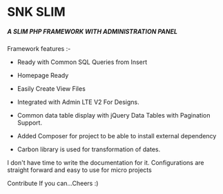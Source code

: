 # SNK SLIM

##### A SLIM PHP FRAMEWORK WITH ADMINISTRATION PANEL

Framework features :- 

- Ready with Common SQL Queries from Insert

- Homepage Ready

- Easily Create View Files

- Integrated with Admin LTE V2 For Designs.

- Common data table display with jQuery Data Tables with Pagination Support.

- Added Composer for project to be able to install external dependency

- Carbon library is used for transformation of dates.



I don't have time to write the documentation for it. Configurations are straight forward and easy to use for micro projects



Contribute If you can...Cheers :)
